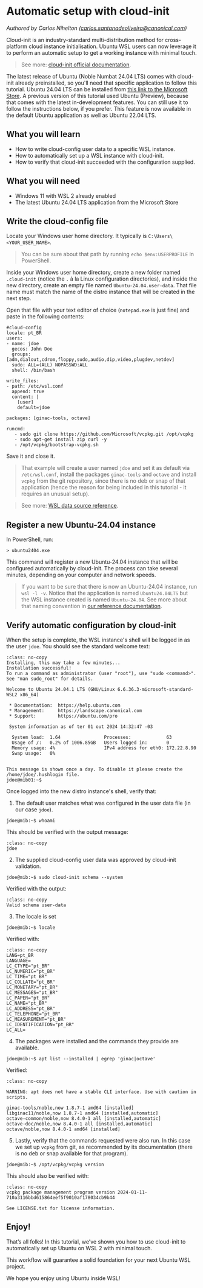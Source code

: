# Automatic setup with cloud-init
*Authored by Carlos Nihelton ([carlos.santanadeoliveira@canonical.com](mailto:carlos.santanadeoliveira@canonical.com))*

Cloud-init is an industry-standard multi-distribution method for cross-platform cloud instance initialisation.
Ubuntu WSL users can now leverage it to perform an automatic setup to get a working instance with minimal touch.

> See more:  [cloud-init official documentation](https://cloudinit.readthedocs.io/en/latest/index.html).

The latest release of Ubuntu (Noble Numbat 24.04 LTS) comes with cloud-init already preinstalled, so you'll need that specific application to follow this tutorial. Ubuntu 24.04 LTS can be installed from [this link to the Microsoft Store](https://apps.microsoft.com/detail/9nz3klhxdjp5?hl=en-us&gl=US). A previous version of this tutorial used Ubuntu (Preview), because that comes with the latest in-development features. You can still use it to follow the instructions below, if you prefer. This feature is now available in the default Ubuntu application as well as Ubuntu 22.04 LTS.

## What you will learn

- How to write cloud-config user data to a specific WSL instance.
- How to automatically set up a WSL instance with cloud-init.
- How to verify that cloud-init succeeded with the configuration supplied.

## What you will need

- Windows 11 with WSL 2 already enabled
- The latest Ubuntu 24.04 LTS application from the Microsoft Store

## Write the cloud-config file

Locate your Windows user home directory. It typically is `C:\Users\<YOUR_USER_NAME>`.

> You can be sure about that path by running `echo $env:USERPROFILE` in PowerShell.

Inside your Windows user home directory, create a new folder named `.cloud-init` (notice the `.` à la Linux
configuration directories), and inside the new directory, create an empty file named `Ubuntu-24.04.user-data`. That file name must
match the name of the distro instance that will be created in the next step.

Open that file with your text editor of choice (`notepad.exe` is just fine) and paste in the following contents:

```{code-block} yaml
#cloud-config
locale: pt_BR
users:
- name: jdoe
  gecos: John Doe
  groups: [adm,dialout,cdrom,floppy,sudo,audio,dip,video,plugdev,netdev]
  sudo: ALL=(ALL) NOPASSWD:ALL
  shell: /bin/bash

write_files:
- path: /etc/wsl.conf
  append: true
  content: |
    [user]
    default=jdoe

packages: [ginac-tools, octave]

runcmd:
   - sudo git clone https://github.com/Microsoft/vcpkg.git /opt/vcpkg
   - sudo apt-get install zip curl -y
   - /opt/vcpkg/bootstrap-vcpkg.sh
```

Save it and close it.

> That example will create a user named `jdoe` and set it as default via `/etc/wsl.conf`, install the packages
> `ginac-tools` and `octave` and install `vcpkg` from the git repository, since there is no deb or snap of that
> application (hence the reason for being included in this tutorial - it requires an unusual setup).


> See more: [WSL data source reference](https://cloudinit.readthedocs.io/en/latest/reference/datasources/wsl.html).

## Register a new Ubuntu-24.04 instance

In PowerShell, run:

```{code-block} text
> ubuntu2404.exe
```

This command will register a new Ubuntu-24.04 instance that will be configured automatically by cloud-init.
The process can take several minutes, depending on your computer and network speeds.

> If you want to be sure that there is now an Ubuntu-24.04 instance, run `wsl -l -v`.
> Notice that the application is named `Ubuntu24.04LTS` but the WSL instance created is named `Ubuntu-24.04`.
> See more about that naming convention in [our reference documentation](naming).

## Verify automatic configuration by cloud-init

When the setup is complete, the WSL instance's shell will be logged in as the user `jdoe`.
You should see the standard welcome text:

```{code-block} text
:class: no-copy
Installing, this may take a few minutes...
Installation successful!
To run a command as administrator (user "root"), use "sudo <command>".
See "man sudo_root" for details.

Welcome to Ubuntu 24.04.1 LTS (GNU/Linux 6.6.36.3-microsoft-standard-WSL2 x86_64)

 * Documentation:  https://help.ubuntu.com
 * Management:     https://landscape.canonical.com
 * Support:        https://ubuntu.com/pro

 System information as of ter 01 out 2024 14:32:47 -03

  System load:  1.64                Processes:             63
  Usage of /:   0.2% of 1006.85GB   Users logged in:       0
  Memory usage: 4%                  IPv4 address for eth0: 172.22.8.90
  Swap usage:   0%


This message is shown once a day. To disable it please create the
/home/jdoe/.hushlogin file.
jdoe@mib01:~$
```

Once logged into the new distro instance's shell, verify that:

1. The default user matches what was configured in the user data file (in our case `jdoe`).

```{code-block} text
jdoe@mib:~$ whoami
```

This should be verified with the output message:

```{code-block} text
:class: no-copy
jdoe
```

2. The supplied cloud-config user data was approved by cloud-init validation.

```{code-block} text
jdoe@mib:~$ sudo cloud-init schema --system
```

Verified with the output:

```{code-block} text
:class: no-copy
Valid schema user-data
```

3. The locale is set

```{code-block} text
jdoe@mib:~$ locale
```

Verified with:

```{code-block} text
:class: no-copy
LANG=pt_BR
LANGUAGE=
LC_CTYPE="pt_BR"
LC_NUMERIC="pt_BR"
LC_TIME="pt_BR"
LC_COLLATE="pt_BR"
LC_MONETARY="pt_BR"
LC_MESSAGES="pt_BR"
LC_PAPER="pt_BR"
LC_NAME="pt_BR"
LC_ADDRESS="pt_BR"
LC_TELEPHONE="pt_BR"
LC_MEASUREMENT="pt_BR"
LC_IDENTIFICATION="pt_BR"
LC_ALL=

```

4. The packages were installed and the commands they provide are available.

```{code-block} text
jdoe@mib:~$ apt list --installed | egrep 'ginac|octave'
```

Verified:

```{code-block} text
:class: no-copy

WARNING: apt does not have a stable CLI interface. Use with caution in scripts.

ginac-tools/noble,now 1.8.7-1 amd64 [installed]
libginac11/noble,now 1.8.7-1 amd64 [installed,automatic]
octave-common/noble,now 8.4.0-1 all [installed,automatic]
octave-doc/noble,now 8.4.0-1 all [installed,automatic]
octave/noble,now 8.4.0-1 amd64 [installed]
```

5. Lastly, verify that the commands requested were also run. In this case we set up `vcpkg` from git, as recommended by its
   documentation (there is no deb or snap available for that program).

```{code-block} text
jdoe@mib:~$ /opt/vcpkg/vcpkg version
```

This should also be verified with:

```{code-block} text
:class: no-copy
vcpkg package management program version 2024-01-11-710a3116bbd615864eef5f9010af178034cb9b44

See LICENSE.txt for license information.
```

## Enjoy!

That’s all folks! In this tutorial, we’ve shown you how to use cloud-init to automatically set up Ubuntu on WSL 2 with minimal touch.

This workflow will guarantee a solid foundation for your next Ubuntu WSL project.

We hope you enjoy using Ubuntu inside WSL!

